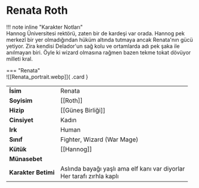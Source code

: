 # Renata Roth  
  
<div class="grid" markdown>  
  
!!! note inline "Karakter Notları"  
	Hannog Üniversitesi rektörü, zaten bir de kardeşi var orada. Hannog pek merkezî bir yer olmadığından hüküm altında tutmaya ancak Renata'nın gücü yetiyor. Zira kendisi Delador'un sağ kolu ve ortamlarda adı pek şaka ile anılmayan biri. Öyle ki wizard olmasına rağmen bazen tekme tokat dövüyor milleti kral.  
  
<div class="grid" markdown>  
  
=== "Renata"  
	![[Renata_portrait.webp]]{ .card }  
  
  
  
<table><tr><td><b>İsim</b></td><td>Renata</td></tr>  
<tr><td><b>Soyisim</b></td><td>[[Roth]]</td></tr>  
<tr><td><b>Hizip</b></td><td>[[Güneş Birliği]]</td></tr>  
<tr><td><b>Cinsiyet</b></td><td>Kadın</td></tr>  
<tr><td><b>Irk</b></td><td>Human</td></tr>  
<tr><td><b>Sınıf</b></td><td>Fighter, Wizard (War Mage)</td></tr>  
<tr><td><b>Kütük</b></td><td>[[Hannog]]</td></tr>  
<tr><td><b>Münasebet</b></td><td></td></tr>  
<tr><td><b>Karakter Betimi</b></td><td>Aslında bayağı yaşlı ama elf kanı var diyorlar<br>Her tarafı zırhla kaplı</td></tr>  
</table></div></div>